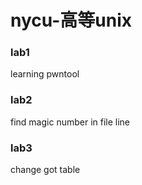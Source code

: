 # nycu-高等unix

### lab1
learning pwntool

### lab2 
find magic number in file line

### lab3
change got table
